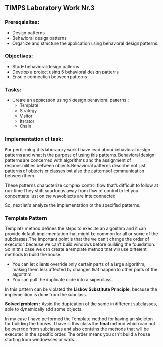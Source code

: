 ## TIMPS Laboratory Work Nr.3


### Prerequisites:
  - Design patterns
  - Behavioral design patterns
  - Organize and structure the application using behavioral design patterns.

### Objectives:
  - Study behavioral design patterns
  - Develop a project using 5 behavioral design patterns
  - Ensure connection between patterns
 
 ### Tasks: 
 -  Create an application using 5 design behavioral patterns : 
    - Template
    - Strategy
    - Visitor
    - Iterator
    - Chain 
    
 ### Implementation of task: 
 For performing this laboratory work I have read about behavioral design patterns and what is the purpose of using this patterns. Behavioral design patterns are concerned with algorithms and the assignment of responsibilities between objects.Behavioral patterns describe not just patterns of objects or classes but also the patternsof communication between them. 
 
 These patterns characterize complex control flow that's difficult to follow at run-time.They shift yourfocus away from flow of control to let you concentrate just on
the wayobjects are interconnected.

So, next let's analyze the implementation of the specified patterns.

### Template Pattern

Template method defines the steps to execute an algorithm and it can provide default implementation that might be common for all or some of the subclasses.The important point is that the we can’t change the order of execution because we can’t build windows before building the foundation. So in this case we can create a template method that will use different methods to build the house.

- You can let clients override only certain parts of a large algorithm, making them less affected by changes that happen to other parts of the algorithm. 
-  You can pull the duplicate code into a superclass.

In this pattern can be violated the **Liskov Substitute Principle**, because the implemention is done from the subclass.

**Solved problem :** Avoid the duplication of the same in different subclasses, able to dynamically add some objects.


In my case I have performed the Template method for having an skeleton for building the houses. I have in this class the **final** method which can not be override from subclasses and also contains the methods that will be executed in the specific order. The order means you can't build a house starting from windowsses or walls.

